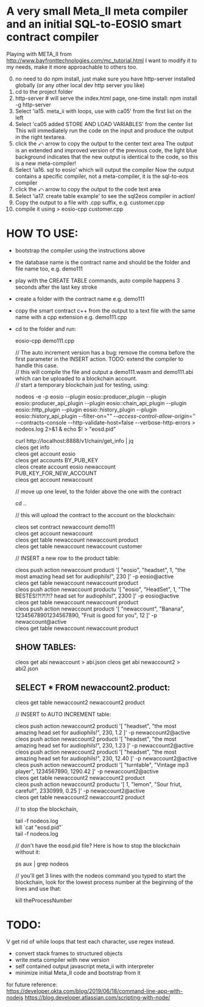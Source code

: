 # A very small Meta_II meta compiler and an initial SQL-to-EOSIO smart contract compiler

Playing with META_II from http://www.bayfronttechnologies.com/mc_tutorial.html
I want to modify it to my needs, make it more approachable to others too.

0. no need to do npm install, just make sure you have http-server installed globally (or any other local dev http server you like)
1. cd to the project folder
2. http-server # will serve the index.html page, one-time install: npm install -g http-server
3. Select 'ia15. meta_ii with loops, use with ca05' from the first list on the left
4. Select 'ca05 added STORE AND LOAD VARIABLES' from the center list
   This will immediately run the code on the input and produce the output in the right textarea.
5. click the ⤺ arrow to copy the output to the center text area
   The output is an extended and improved version of the previous code, the light blue background indicates that the new output is identical to the code, so this is a new meta-compiler! 
6. Select 'ia16. sql to eosio' which will output the compiler
   Now the output contains a specific compiler, not a meta-compiler, it is the sql-to-eos compiler
7. click the ⤺ arrow to copy the output to the code text area
8. Select 'ia17. create table example' to see the sql2eos compiler in action!
9. Copy the output to a file with .cpp suffix, e.g. customer.cpp
10. compile it using > eosio-cpp customer.cpp

# HOW TO USE:

 * bootstrap the compiler using the instructions above
 * the database name is the contract name and should be the folder and file name too, e.g. demo111
 * play with the CREATE TABLE commands, auto compile happens 3 seconds after the last key stroke
 * create a folder with the contract name e.g. demo111
 * copy the smart contract c++ from the output to a text file with the same name with a cpp extension e.g. demo111.cpp
 * cd to the folder and run:

    eosio-cpp demo111.cpp

    // The auto increment version has a bug: remove the comma before the first parameter in the INSERT action. TODO: extend the compiler to handle this case.  
    // this will compile the file and output a demo111.wasm and demo111.abi which can be uploaded to a blockchain account.  
    // start a temporary blockchain just for testing, using:  

    nodeos -e -p eosio --plugin eosio::producer_plugin --plugin eosio::producer_api_plugin --plugin eosio::chain_api_plugin --plugin eosio::http_plugin --plugin eosio::history_plugin --plugin eosio::history_api_plugin --filter-on="*" --access-control-allow-origin='*' --contracts-console --http-validate-host=false --verbose-http-errors > nodeos.log 2>&1 & echo $! > "eosd.pid"

    curl http://localhost:8888/v1/chain/get_info | jq  
    cleos get info  
    cleos get account eosio  
    cleos get accounts BY_PUB_KEY  
    cleos create account eosio newaccount PUB_KEY_FOR_NEW_ACCOUNT  
    cleos get account newaccount  
    
    // move up one level, to the folder above the one with the contract

    cd ..

    // this will upload the contract to the account on the blockchain:

    cleos set contract newaccount demo111  
    cleos get account newaccount  
    cleos get table newaccount newaccount product  
    cleos get table newaccount newaccount customer  

    // INSERT a new row to the product table:

    cleos push action newaccount producti '[ "eosio", "headset", 1, "the most amazing head set for audiophils!", 230 ]' -p eosio@active  
    cleos get table newaccount newaccount product  
    cleos push action newaccount productu '[ "eosio", "HeadSet", 1, "The BESTES!?!?!?!? head set for audiophils!", 2300 ]' -p eosio@active  
    cleos get table newaccount newaccount product  
    cleos push action newaccount producti '[ "newaccount", "Banana", 12345678901234567890, "Fruit is good for you", 12 ]' -p newaccount@active  
    cleos get table newaccount newaccount product  

    ## SHOW TABLES:
    cleos get abi newaccount  > abi.json
    cleos get abi newaccount2 > abi2.json
    
    ## SELECT * FROM newaccount2.product:
    cleos get table newaccount2 newaccount2 product

    // INSERT to AUTO INCREMENT table:

    cleos push action newaccount2 producti '[ "headset", "the most amazing head set for audiophils!", 230,  1.2  ]' -p newaccount2@active  
    cleos push action newaccount2 producti '[ "headset", "the most amazing head set for audiophils!", 230,  1.23 ]' -p newaccount2@active  
    cleos push action newaccount2 producti '[ "headset", "the most amazing head set for audiophils!", 230, 12.40 ]' -p newaccount2@active  
    cleos push action newaccount2 producti '[ "turntable", "Vintage mp3 player", 1234567890, 1290.42 ]' -p newaccount2@active  
    cleos get table newaccount2 newaccount2 product  
    cleos push action newaccount2 productu '[ 1, "lemon", "Sour friut, careful!", 2330999,  0.25 ]' -p newaccount2@active  
    cleos get table newaccount2 newaccount2 product  

    // to stop the blockchain,

    tail -f nodeos.log  
    kill \`cat "eosd.pid"\`  
    tail -f nodeos.log  

    // don't have the eosd.pid file? Here is how to stop the blockchain without it:

    ps aux | grep nodeos

    // you'll get 3 lines with the nodeos command you typed to start the blockchain, look for the lowest process number at the beginning of the lines and use that:

   kill theProcessNumber

# TODO:

 V get rid of while loops that test each character, use regex instead.
 * convert stack frames to structured objects
 * write meta compiler with new version
 * self contained output javascript meta_ii with interpreter
 * minimize initial Meta_II code and bootstrap from it

for future reference:
	https://developer.okta.com/blog/2019/06/18/command-line-app-with-nodejs
	https://blog.developer.atlassian.com/scripting-with-node/
